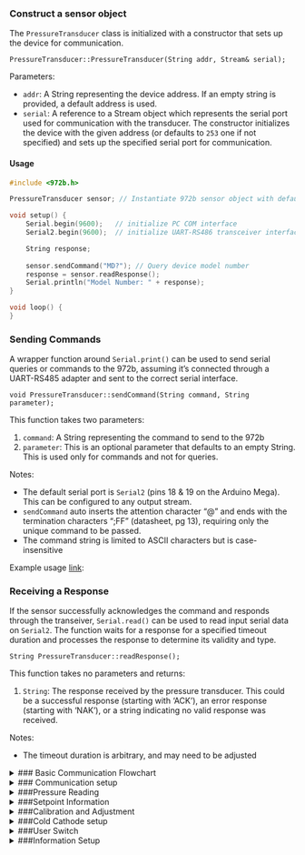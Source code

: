 ### Construct a sensor object
The `PressureTransducer` class is initialized with a constructor that sets up the device for communication.

`PressureTransducer::PressureTransducer(String addr, Stream& serial);`

Parameters:
 - `addr`: A String representing the device address. If an empty string is provided, a default address is used.
 - `serial`: A reference to a Stream object which represents the serial port used for communication with the transducer. 
The constructor initializes the device with the given address (or defaults to `253` one if not specified) and sets up the specified serial port for communication.

#### Usage
```c
#include <972b.h>

PressureTransducer sensor; // Instantiate 972b sensor object with default address "253"

void setup() {
    Serial.begin(9600);   // initialize PC COM interface
    Serial2.begin(9600);  // initialize UART-RS486 transceiver interface

    String response;
    
    sensor.sendCommand("MD?"); // Query device model number
    response = sensor.readResponse();
    Serial.println("Model Number: " + response);
}

void loop() {
}
```
### Sending Commands
A wrapper function around `Serial.print()` can be used to send serial queries or commands to the 972b, assuming it’s connected through a UART-RS485 adapter and sent to the correct serial interface.

`void PressureTransducer::sendCommand(String command, String parameter);`

This function takes two parameters:
1. `command`: A String representing the command to send to the 972b
2. `parameter`: This is an optional parameter that defaults to an empty String. This is used only for commands and not for queries.

Notes:
 - The default serial port is `Serial2` (pins 18 & 19 on the Arduino Mega). This can be configured to any output stream.
 - `sendCommand` auto inserts the attention character “@” and ends with the termination characters “;FF” (datasheet, pg 13), requiring only the unique command to be passed.
 - The command string is limited to ASCII characters but is case-insensitive

Example usage [link](https://github.com/mslaffin/972b/blob/main/examples/querying/972b_model_number_query/972b_model_number_query.ino):


### Receiving a Response
If the sensor successfully acknowledges the command and responds through the transeiver, `Serial.read()` can be used to read input serial data on `Serial2`. The function waits for a response for a specified timeout duration and processes the response to determine its validity and type.

`String PressureTransducer::readResponse();`

This function takes no parameters and returns: 
1. `String`: The response received by the pressure transducer. This could be a successful response (starting with ‘ACK’), an error response (starting with ‘NAK’), or a string indicating no valid response was received.

Notes: 
 - The timeout duration is arbitrary, and may need to be adjusted 

<details>
<summary>### Basic Communication Flowchart</summary>
</details>

<details>
<summary>### Communication setup</summary>
</details>

<details>
<summary>###Pressure Reading</summary>
</details>

<details>
<summary>###Setpoint Information</summary>
</details>

<details>
<summary>###Calibration and Adjustment</summary>
</details>

<details>
<summary>###Cold Cathode setup</summary>
</details>

<details>
<summary>###User Switch</summary>
</details>

<details>
<summary>###Information Setup</summary>
</details>

